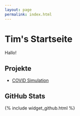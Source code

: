 ```yaml
---
layout: page
permalink: index.html
---
```


# Tim's Startseite
Hallo!


## Projekte
- [COVID Simulation](./COVID-CNS)


## GitHub Stats
{% include widget_github.html %}
